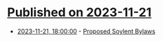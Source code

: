 # [Published on 2023-11-21](index.md)

* [2023-11-21, 18:00:00](https://soylentnews.org/meta/article.pl?sid=23/11/17/1722243&from=rss) - [Proposed Soylent Bylaws](https://soylentnews.org/meta/article.pl?sid=23/11/17/1722243&from=rss)
